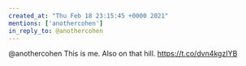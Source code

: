 ```yaml
---
created_at: "Thu Feb 18 23:15:45 +0000 2021"
mentions: ['anothercohen']
in_reply_to: @anothercohen
---
```


@anothercohen This is me. Also on that hill. https://t.co/dvn4kgzIYB